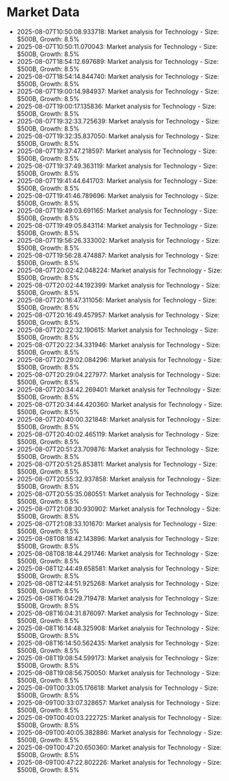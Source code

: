 # Market Data

- 2025-08-07T10:50:08.933718: Market analysis for Technology - Size: $500B, Growth: 8.5%
- 2025-08-07T10:50:11.070043: Market analysis for Technology - Size: $500B, Growth: 8.5%
- 2025-08-07T18:54:12.697689: Market analysis for Technology - Size: $500B, Growth: 8.5%
- 2025-08-07T18:54:14.844740: Market analysis for Technology - Size: $500B, Growth: 8.5%
- 2025-08-07T19:00:14.984937: Market analysis for Technology - Size: $500B, Growth: 8.5%
- 2025-08-07T19:00:17.135836: Market analysis for Technology - Size: $500B, Growth: 8.5%
- 2025-08-07T19:32:33.725639: Market analysis for Technology - Size: $500B, Growth: 8.5%
- 2025-08-07T19:32:35.837050: Market analysis for Technology - Size: $500B, Growth: 8.5%
- 2025-08-07T19:37:47.218597: Market analysis for Technology - Size: $500B, Growth: 8.5%
- 2025-08-07T19:37:49.363119: Market analysis for Technology - Size: $500B, Growth: 8.5%
- 2025-08-07T19:41:44.641703: Market analysis for Technology - Size: $500B, Growth: 8.5%
- 2025-08-07T19:41:46.789696: Market analysis for Technology - Size: $500B, Growth: 8.5%
- 2025-08-07T19:49:03.691165: Market analysis for Technology - Size: $500B, Growth: 8.5%
- 2025-08-07T19:49:05.843114: Market analysis for Technology - Size: $500B, Growth: 8.5%
- 2025-08-07T19:56:26.333002: Market analysis for Technology - Size: $500B, Growth: 8.5%
- 2025-08-07T19:56:28.474887: Market analysis for Technology - Size: $500B, Growth: 8.5%
- 2025-08-07T20:02:42.048224: Market analysis for Technology - Size: $500B, Growth: 8.5%
- 2025-08-07T20:02:44.192399: Market analysis for Technology - Size: $500B, Growth: 8.5%
- 2025-08-07T20:16:47.311056: Market analysis for Technology - Size: $500B, Growth: 8.5%
- 2025-08-07T20:16:49.457957: Market analysis for Technology - Size: $500B, Growth: 8.5%
- 2025-08-07T20:22:32.190615: Market analysis for Technology - Size: $500B, Growth: 8.5%
- 2025-08-07T20:22:34.331946: Market analysis for Technology - Size: $500B, Growth: 8.5%
- 2025-08-07T20:29:02.084296: Market analysis for Technology - Size: $500B, Growth: 8.5%
- 2025-08-07T20:29:04.227977: Market analysis for Technology - Size: $500B, Growth: 8.5%
- 2025-08-07T20:34:42.269401: Market analysis for Technology - Size: $500B, Growth: 8.5%
- 2025-08-07T20:34:44.420360: Market analysis for Technology - Size: $500B, Growth: 8.5%
- 2025-08-07T20:40:00.321848: Market analysis for Technology - Size: $500B, Growth: 8.5%
- 2025-08-07T20:40:02.465119: Market analysis for Technology - Size: $500B, Growth: 8.5%
- 2025-08-07T20:51:23.709876: Market analysis for Technology - Size: $500B, Growth: 8.5%
- 2025-08-07T20:51:25.853811: Market analysis for Technology - Size: $500B, Growth: 8.5%
- 2025-08-07T20:55:32.937858: Market analysis for Technology - Size: $500B, Growth: 8.5%
- 2025-08-07T20:55:35.080551: Market analysis for Technology - Size: $500B, Growth: 8.5%
- 2025-08-07T21:08:30.930902: Market analysis for Technology - Size: $500B, Growth: 8.5%
- 2025-08-07T21:08:33.101670: Market analysis for Technology - Size: $500B, Growth: 8.5%
- 2025-08-08T08:18:42.143896: Market analysis for Technology - Size: $500B, Growth: 8.5%
- 2025-08-08T08:18:44.291746: Market analysis for Technology - Size: $500B, Growth: 8.5%
- 2025-08-08T12:44:49.658581: Market analysis for Technology - Size: $500B, Growth: 8.5%
- 2025-08-08T12:44:51.925268: Market analysis for Technology - Size: $500B, Growth: 8.5%
- 2025-08-08T16:04:29.719478: Market analysis for Technology - Size: $500B, Growth: 8.5%
- 2025-08-08T16:04:31.876097: Market analysis for Technology - Size: $500B, Growth: 8.5%
- 2025-08-08T16:14:48.325908: Market analysis for Technology - Size: $500B, Growth: 8.5%
- 2025-08-08T16:14:50.562435: Market analysis for Technology - Size: $500B, Growth: 8.5%
- 2025-08-08T19:08:54.599173: Market analysis for Technology - Size: $500B, Growth: 8.5%
- 2025-08-08T19:08:56.750050: Market analysis for Technology - Size: $500B, Growth: 8.5%
- 2025-08-09T00:33:05.176618: Market analysis for Technology - Size: $500B, Growth: 8.5%
- 2025-08-09T00:33:07.328657: Market analysis for Technology - Size: $500B, Growth: 8.5%
- 2025-08-09T00:40:03.222725: Market analysis for Technology - Size: $500B, Growth: 8.5%
- 2025-08-09T00:40:05.382886: Market analysis for Technology - Size: $500B, Growth: 8.5%
- 2025-08-09T00:47:20.650360: Market analysis for Technology - Size: $500B, Growth: 8.5%
- 2025-08-09T00:47:22.802226: Market analysis for Technology - Size: $500B, Growth: 8.5%
